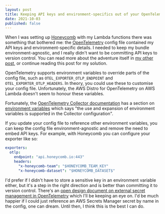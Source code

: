 ```yaml
---
layout: post
title: Keeping API keys and environment-specifics out of your OpenTelemetry config
date: 2021-10-03
published: false
---
```


When I was setting up [Honeycomb](https://www.honeycomb.io/) with my Lambda functions there was something that bothered me: the [OpenTelemetry](https://opentelemetry.io/) config file contained my API keys and environment-specific details. I needed to keep my bundle environment-agnostic, and I really didn't want to be committing API keys to version control. You can read more about the adventure itself in [my other post](/writings/getting-honeycomb-working-with-my-aws-lambda-functions), or continue reading this post for my solution.

OpenTelemetry supports environment variables to override parts of the config file, such as `OTEL_EXPORTER_OTLP_ENDPOINT` and `OTEL_EXPORTER_OTLP_HEADERS`. In theory, you could use these to customise your config file. Unfortunately, the AWS Distro for OpenTelemetry on AWS Lambda doesn't seem to honour these variables.

Fortunately, the [OpenTelemetry Collector documentation](https://opentelemetry.io/docs/collector/configuration) has a section on [environment variables](https://opentelemetry.io/docs/collector/configuration/#configuration-environment-variables) which says "the use and expansion of environment variables is supported in the Collector configuration".

If you update your config file to reference other environment variables, you can keep the config file environment-agnostic and remove the need to embed API keys. For example, with Honeycomb you can configure your exporter like so:

```yaml
exporters:
  otlp:
    endpoint: "api.honeycomb.io:443"
    headers:
      "x-honeycomb-team": "$HONEYCOMB_TEAM_KEY"
      "x-honeycomb-dataset": "$HONEYCOMB_DATASET$"
```

I'd prefer if I didn't have to store a sensitive key in an environment variable either, but it's a step in the right direction and is better than committing it to version control. There's an [open design document on external secret management in OpenTelemetry](https://github.com/open-telemetry/opentelemetry-collector/issues/2469) which I'll be keeping an eye on. I'd be much happier if I could just reference an AWS Secrets Manager secret by name in the config, one can dream. Until then, I think this is the best I can do.